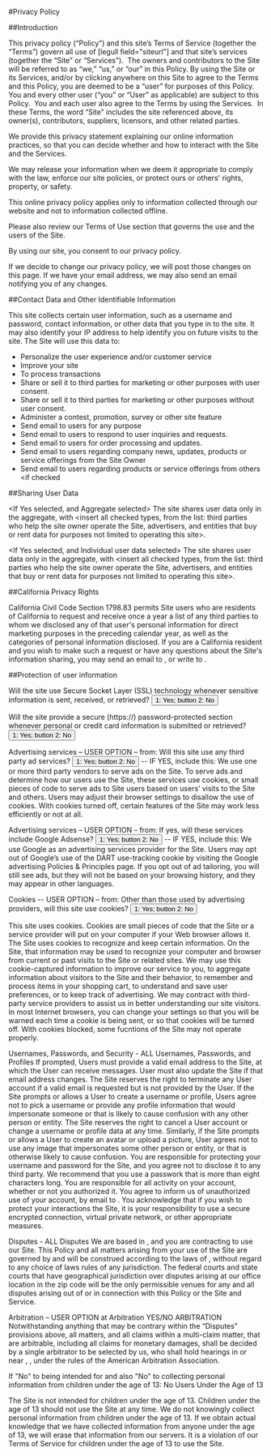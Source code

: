 #Privacy Policy

##Introduction

This privacy policy (“Policy”) and this site’s Terms of Service (together the “Terms”) govern all use of [legull field="siteurl"] and that site’s services (together the “Site” or “Services”).  The owners and contributors to the Site will be referred to as “we,” “us,” or “our” in this Policy.  By using the Site or its Services, and/or by clicking anywhere on this Site to agree to the Terms and this Policy, you are deemed to be a “user” for purposes of this Policy.  You and every other user (“you” or “User” as applicable) are subject to this Policy.  You and each user also agree to the Terms by using the Services.  In these Terms, the word “Site” includes the site referenced above, its owner(s), contributors, suppliers, licensors, and other related parties.

We provide this privacy statement explaining our online information practices, so that you can decide whether and how to interact with the Site and the Services.

We may release your information when we deem it appropriate to comply with the law, enforce our site policies, or protect ours or others' rights, property, or safety.

This online privacy policy applies only to information collected through our website and not to information collected offline.

Please also review our Terms of Use section that governs the use and the users of the Site.

By using our site, you consent to our privacy policy.

If we decide to change our privacy policy, we will post those changes on this page. If we have your email address, we may also send an email notifying you of any changes.


##Contact Data and Other Identifiable Information

This site collects certain user information, such as a username and password, contact information, or other data that you type in to the site.  It may also identify your IP address to help identify you on future visits to the site.  The Site will use this data to:

* Personalize the user experience and/or customer service <if checked>
* Improve your site <if checked>
* To process transactions <if checked>
* Share or sell it to third parties for marketing or other purposes with user consent. <if checked>
* Share or sell it to third parties for marketing or other purposes without user consent. <if checked>
* Administer a contest, promotion, survey or other site feature <if checked>
* Send email to users for any purpose <if checked>
* Send email to users to respond to user inquiries and requests. <if checked>
* Send email to users for order processing and updates. <if checked>
* Send email to users regarding company news, updates, products or service offerings from the Site Owner <if checked>
* Send email to users regarding products or service offerings from others <if checked


##Sharing User Data  <if Yes>

<If Yes selected, and Aggregate selected> The site shares user data only in the aggregate, with <insert all checked types, from the list: third parties who help the site owner operate the Site, advertisers, and entities that buy or rent data for purposes not limited to operating this site>.

<If Yes selected, and Individual user data selected> The site shares user data only in the aggregate, with <insert all checked types, from the list: third parties who help the site owner operate the Site, advertisers, and entities that buy or rent data for purposes not limited to operating this site>.


##California Privacy Rights

California Civil Code Section 1798.83 permits Site users who are residents of California to request and receive once a year a list of any third parties to whom we disclosed any of that user's personal information for direct marketing purposes in the preceding calendar year, as well as the categories of personal information disclosed. If you are a California resident and you wish to make such a request or have any questions about the Site's information sharing, you may send an email to <privacy email>, or write to <privacy address fields>.


##Protection of user information <if Yes to SSL question>

Will the site use Secure Socket Layer (SSL) technology whenever sensitive information is sent, received, or retrieved?  <button> 1: Yes; button 2: No</button>

Will the site provide a secure (https://) password-protected section whenever personal or credit card information is submitted or retrieved?  <button> 1: Yes; button 2: No</button>

Advertising services – USER OPTION – from: Will this site use any third party ad services?  <button> 1: Yes; button 2: No</button> -- IF YES, include this:
We use one or more third party vendors to serve ads on the Site. To serve ads and determine how our users use the Site, these services use cookies, or small pieces of code to serve ads to Site users based on users’ visits to the Site and others. Users may adjust their browser settings to disallow the use of cookies.  With cookies turned off, certain features of the Site may work less efficiently or not at all.

Advertising services – USER OPTION – from: If yes, will these services include Google Adsense?  <button> 1: Yes; button 2: No</button> -- IF YES, include this:
We use Google as an advertising services provider for the Site. Users may opt out of Google’s use of the DART use-tracking cookie by visiting the Google advertising Policies & Principles page.  If you opt out of ad tailoring, you will still see ads, but they will not be based on your browsing history, and they may appear in other languages.

Cookies -- USER OPTION – from: Other than those used by advertising providers, will this site use cookies? <button> 1: Yes; button 2: No</button>


This site uses cookies.  Cookies are small pieces of code that the Site or a service provider will put on your computer if your Web browser allows it.  The Site uses cookies to recognize and keep certain information.  On the Site, that information may be used to recognize your computer and browser from current or past visits to the Site or related sites.  We may use this cookie-captured information to improve our service to you, to aggregate information about visitors to the Site and their behavior, to remember and process items in your shopping cart, to understand and save user preferences, or to keep track of advertising.  We may contract with third-party service providers to assist us in better understanding our site visitors.
In most Internet browsers, you can change your settings so that you will be warned each time a cookie is being sent, or so that cookies will be turned off. With cookies blocked, some fucntions of the Site may not operate properly.

Usernames, Passwords, and Security - ALL
Usernames, Passwords, and Profiles
If prompted, Users must provide a valid email address to the Site, at which the User can receive messages. User must also update the Site if that email address changes. The Site reserves the right to terminate any User account if a valid email is requested but is not provided by the User.
If the Site prompts or allows a User to create a username or profile, Users agree not to pick a username or provide any profile information that would impersonate someone or that is likely to cause confusion with any other person or entity.  The Site reserves the right to cancel a User account or change a username or profile data at any time.  Similarly, if the Site prompts or allows a User to create an avatar or upload a picture, User agrees not to use any image that impersonates some other person or entity, or that is otherwise likely to cause confusion.
You are responsible for protecting your username and password for the Site, and you agree not to disclose it to any third party.  We recommend that you use a passwork that is more than eight characters long.  You are responsible for all activity on your account, whether or not you authorized it.  You agree to inform us of unauthorized use of your account, by email to <emailfield>.  You acknowledge that if you wish to protect your interactions the Site, it is your responsibility to use a secure encrypted connection, virtual private network, or other appropriate measures.

Disputes - ALL
Disputes
We are based in <sitecityfield>, <sitestatefield> and you are contracting to use our Site.  This Policy and all matters arising from your use of the Site are governed by and will be construed according to the laws of <sitestatefield>, without regard to any choice of laws rules of any jurisdiction.  The federal courts and state courts that have geographical jurisdiction over disputes arising at our office location in the <siteZIPfield> zip code will be the only permissible venues for any and all disputes arising out of or in connection with this Policy or the Site and Service.

Arbitration – USER OPTION at Arbitration YES/NO
ARBITRATION
Notwithstanding anything that may be contrary within the “Disputes” provisions above, all matters, and all claims within a multi-claim matter, that are arbitrable, including all claims for monetary damages, shall be decided by a single arbitrator to be selected by us, who shall hold hearings in or near <sitecityfield>, <sitestatefield> , under the rules of the American Arbitration Association.


If "No" to being intended for and also "No" to collecting personal information from children under the age of 13:
No Users Under the Age of 13

The Site is not intended for children under the age of 13.  Children under the age of 13 should not use the Site at any time.  We do not knowingly collect personal information from children under the age of 13.  If we obtain actual knowledge that we have collected information from anyone under the age of 13, we will erase that information from our servers. It is a violation of our Terms of Service for children under the age of 13 to use the Site.


